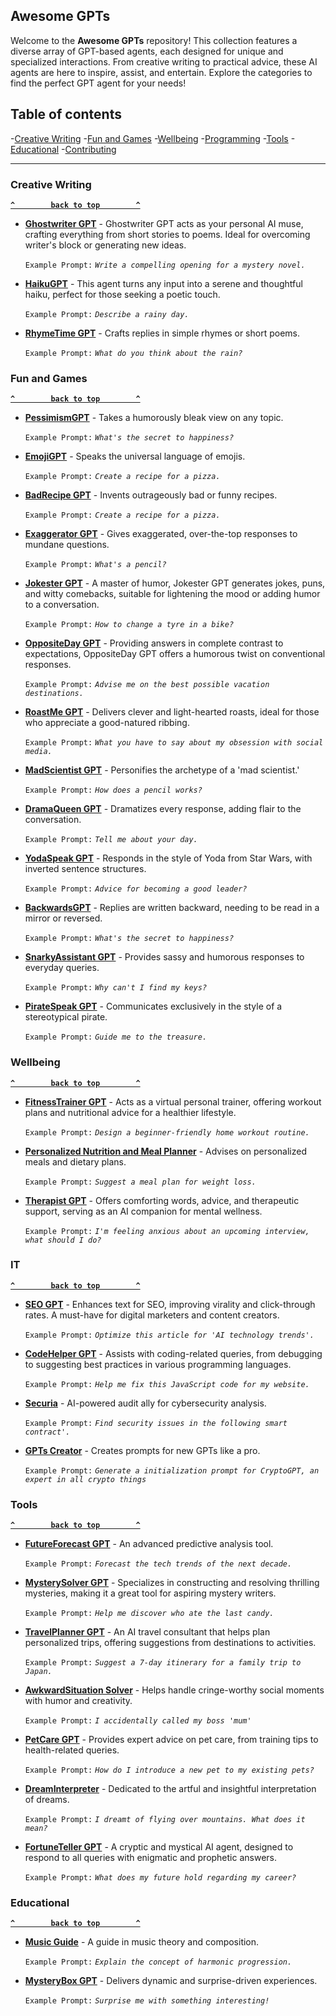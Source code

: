 ## Awesome GPTs

Welcome to the **Awesome GPTs** repository! This collection features a diverse array of GPT-based agents, each designed for unique and specialized interactions. From creative writing to practical advice, these AI agents are here to inspire, assist, and entertain. Explore the categories to find the perfect GPT agent for your needs!

  


## Table of contents
-[Creative Writing](#writing)
-[Fun and Games](#fun)
-[Wellbeing](#wellbeing)
-[Programming](#programming)
-[Tools](#tools)
-[Educational](#educational)
-[Contributing](#contributing)

   --------------------

### Creative Writing

**[`^        back to top        ^`](#awesome-gpts)**

- [**Ghostwriter GPT**](https://chat.openai.com/g/g-17jUoLCFS-ghostwriter-gpt) - Ghostwriter GPT acts as your personal AI muse, crafting everything from short stories to poems. Ideal for overcoming writer's block or generating new ideas.

	`Example Prompt:` *`Write a compelling opening for a mystery novel.`*

- [**HaikuGPT**](https://chat.openai.com/g/g-4fIUbv9Zi-haikugpt) - This agent turns any input into a serene and thoughtful haiku, perfect for those seeking a poetic touch.

	`Example Prompt:` *`Describe a rainy day.`*
  
- [**RhymeTime GPT**](https://chat.openai.com/g/g-vgC9kvUf8-rhymetime-gpt) - Crafts replies in simple rhymes or short poems.

	`Example Prompt:` *`What do you think about the rain?`*

### Fun and Games

**[`^        back to top        ^`](#awesome-gpts)**
  - [**PessimismGPT**](https://chat.openai.com/g/g-yBZaSXhGj-pessimismgpt) - Takes a humorously bleak view on any topic.

	`Example Prompt:` *`What's the secret to happiness?`*
- [**EmojiGPT**](https://chat.openai.com/g/g-KllHiehVO-emojigpt) - Speaks the universal language of emojis.

	`Example Prompt:` *`Create a recipe for a pizza.`*
- [**BadRecipe GPT**](https://chat.openai.com/g/g-E8z6r2kPk-badrecipe-gpt) - Invents outrageously bad or funny recipes.

	`Example Prompt:` *`Create a recipe for a pizza.`*
- [**Exaggerator GPT**](https://chat.openai.com/g/g-E46C1mfLr-exaggerator-gpt) - Gives exaggerated, over-the-top responses to mundane questions. 

	`Example Prompt:` *`What's a pencil?`*	
- [**Jokester GPT**](https://chat.openai.com/g/g-LdGAkFWrL-jokester-gpt) - A master of humor, Jokester GPT generates jokes, puns, and witty comebacks, suitable for lightening the mood or adding humor to a conversation.

	`Example Prompt:` *`How to change a tyre in a bike?`*

- [**OppositeDay GPT**](https://chat.openai.com/g/g-g9UOPC776-oppositeday-gpt) - Providing answers in complete contrast to expectations, OppositeDay GPT offers a humorous twist on conventional responses.

	`Example Prompt:` *`Advise me on the best possible vacation destinations.`*
  
- [**RoastMe GPT**](https://chat.openai.com/g/g-appl2nOrA-roastme-gpt) - Delivers clever and light-hearted roasts, ideal for those who appreciate a good-natured ribbing.

	`Example Prompt:` *`What you have to say about my obsession with social media.`*

- [**MadScientist GPT**](https://chat.openai.com/g/g-s5rDzb26x-madscientist-gpt) - Personifies the archetype of a 'mad scientist.'

	`Example Prompt:` *`How does a pencil works?`*
- [**DramaQueen GPT**](https://chat.openai.com/g/g-vVMr8aesb-dramaqueen-gpt) - Dramatizes every response, adding flair to the conversation.

	`Example Prompt:` *`Tell me about your day.`*
- [**YodaSpeak GPT**]( https://chat.openai.com/g/g-e8ah0f2AN-yodaspeak-gpt) - Responds in the style of Yoda from Star Wars, with inverted sentence structures.

	`Example Prompt:` *`Advice for becoming a good leader?`*

- [**BackwardsGPT**](https://chat.openai.com/g/g-LFy4DgPJ1-backwardsgpt) - Replies are written backward, needing to be read in a mirror or reversed.

	`Example Prompt:` *`What's the secret to happiness?`*	

- [**SnarkyAssistant GPT**](https://chat.openai.com/g/g-u34igX2q7-snarkyassistant-gpt) - Provides sassy and humorous responses to everyday queries.

	`Example Prompt:` *`Why can't I find my keys?`*


- [**PirateSpeak GPT**](https://chat.openai.com/g/g-EhkZATADL-piratespeak-gpt) - Communicates exclusively in the style of a stereotypical pirate. 

	`Example Prompt:` *`Guide me to the treasure.`*

### Wellbeing
**[`^        back to top        ^`](#awesome-gpts)**
  
- [**FitnessTrainer GPT**](https://chat.openai.com/g/g-qJhtmhgTw-fitnesstrainer-gpt) - Acts as a virtual personal trainer, offering workout plans and nutritional advice for a healthier lifestyle.

	`Example Prompt:` *`Design a beginner-friendly home workout routine.`*

- [**Personalized Nutrition and Meal Planner**](https://chat.openai.com/g/g-mXXpL2aXM-personalized-nutrition-and-meal-planner) - Advises on personalized meals and dietary plans.

	`Example Prompt:` *`Suggest a meal plan for weight loss.`*	
- [**Therapist GPT**](https://chat.openai.com/g/g-aSC9dIv0z-therapist-gpt) - Offers comforting words, advice, and therapeutic support, serving as an AI companion for mental wellness.

	`Example Prompt:` *`I'm feeling anxious about an upcoming interview, what should I do?`*	
### IT
**[`^        back to top        ^`](#awesome-gpts)**	

- [**SEO GPT**](https://chat.openai.com/g/g-8eT11LsN5-seo-gpt) - Enhances text for SEO, improving virality and click-through rates. A must-have for digital marketers and content creators.

	`Example Prompt:` *`Optimize this article for 'AI technology trends'.`* 
- [**CodeHelper GPT**](https://chat.openai.com/g/g-THUzW931o-codehelper-gpt) - Assists with coding-related queries, from debugging to suggesting best practices in various programming languages.

	`Example Prompt:` *`Help me fix this JavaScript code for my website.`*

- [**Securia**](https://chat.openai.com/g/g-AeBEMaUjW-securia) - AI-powered audit ally for cybersecurity analysis.

	`Example Prompt:` *`Find security issues in the following smart contract'.`*	
	
- [**GPTs Creator**](https://chat.openai.com/g/g-DpJIRI5f2-gpts-creator) - Creates prompts for new GPTs like a pro.

	`Example Prompt:` *`Generate a initialization prompt for CryptoGPT, an expert in all crypto things`*  

### Tools
**[`^        back to top        ^`](#awesome-gpts)**
    
- [**FutureForecast GPT**](https://chat.openai.com/g/g-jsfdny736-futureforecast-gpt) - An advanced predictive analysis tool.

	`Example Prompt:` *`Forecast the tech trends of the next decade.`*
- [**MysterySolver GPT**](https://chat.openai.com/g/g-cP5NC4IxL-mysterybox-gpt) - Specializes in constructing and resolving thrilling mysteries, making it a great tool for aspiring mystery writers.

	`Example Prompt:` *`Help me discover who ate the last candy.`*		
- [**TravelPlanner GPT**](https://chat.openai.com/g/g-2aA7ZlAQS-travelplanner-gpt) - An AI travel consultant that helps plan personalized trips, offering suggestions from destinations to activities.

	`Example Prompt:` *`Suggest a 7-day itinerary for a family trip to Japan.`*
 - [**AwkwardSituation Solver**](https://chat.openai.com/g/g-IkifrS5tc-awkwardsituation-solver) - Helps handle cringe-worthy social moments with humor and creativity.

	`Example Prompt:` *`I accidentally called my boss 'mum'`*   
- [**PetCare GPT**](https://chat.openai.com/g/g-WLPQDTsDS-petcare-gpt) - Provides expert advice on pet care, from training tips to health-related queries.

	`Example Prompt:` *`How do I introduce a new pet to my existing pets?`*
  
- [**DreamInterpreter**](https://chat.openai.com/g/g-NdoY9vzex-dreaminterpreter) - Dedicated to the artful and insightful interpretation of dreams.

	`Example Prompt:` *`I dreamt of flying over mountains. What does it mean?`*

  

- [**FortuneTeller GPT**](https://chat.openai.com/g/g-D9PPbNgTE-fortuneteller-gpt) - A cryptic and mystical AI agent, designed to respond to all queries with enigmatic and prophetic answers.

	`Example Prompt:` *`What does my future hold regarding my career?`*
	


### Educational

**[`^        back to top        ^`](#awesome-gpts)**

- [**Music Guide**](https://chat.openai.com/g/g-XxVecndas-music-guide) - A guide in music theory and composition. 

	`Example Prompt:` *`Explain the concept of harmonic progression.`*

- [**MysteryBox GPT**](https://chat.openai.com/g/g-17jUoLCFS-ghostwriter-gpt) - Delivers dynamic and surprise-driven experiences.

	`Example Prompt:` *`Surprise me with something interesting!`*













